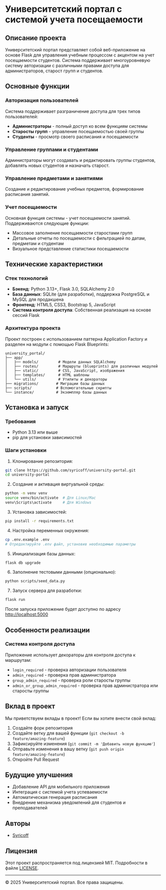 # Университетский портал с системой учета посещаемости

## Описание проекта

Университетский портал представляет собой веб-приложение на основе Flask для управления учебным процессом с акцентом на учет посещаемости студентов. Система поддерживает многоуровневую систему авторизации с различными правами доступа для администраторов, старост групп и студентов.

## Основные функции

### Авторизация пользователей

Система поддерживает разграничение доступа для трех типов пользователей:
- **Администраторы** - полный доступ ко всем функциям системы
- **Старосты групп** - управление посещаемостью своей группы
- **Студенты** - просмотр своего расписания и посещаемости

### Управление группами и студентами

Администраторы могут создавать и редактировать группы студентов, добавлять новых студентов и назначать старост.


### Управление предметами и занятиями

Создание и редактирование учебных предметов, формирование расписания занятий.


### Учет посещаемости

Основная функция системы - учет посещаемости занятий. Поддерживаются следующие функции:
- Массовое заполнение посещаемости старостами групп
- Детальные отчеты по посещаемости с фильтрацией по датам, предметам и студентам
- Визуальное представление статистики посещаемости

## Технические характеристики

### Стек технологий

- **Бэкенд**: Python 3.13+, Flask 3.0, SQLAlchemy 2.0
- **База данных**: SQLite (для разработки), поддержка PostgreSQL и MySQL для продакшена
- **Фронтенд**: HTML5, CSS3, Bootstrap 5, JavaScript
- **Система контроля доступа**: Собственная реализация на основе сессий Flask

### Архитектура проекта

Проект построен с использованием паттерна Application Factory и разделен на модули с помощью Flask Blueprints:

```
university_portal/
├── app/
│   ├── models/         # Модели данных SQLAlchemy
│   ├── routes/         # Маршруты (blueprints) для различных модулей  
│   ├── static/         # CSS, JavaScript, изображения
│   ├── templates/      # HTML шаблоны
│   └── utils/          # Утилиты и декораторы
├── migrations/        # Миграции базы данных
├── scripts/           # Вспомогательные скрипты
└── instance/          # Экземпляр базы данных
```

## Установка и запуск

### Требования

- Python 3.13 или выше
- pip для установки зависимостей

### Шаги установки

1. Клонирование репозитория:
```bash
git clone https://github.com/syricoff/university-portal.git
cd university-portal
```

2. Создание и активация виртуальной среды:
```bash
python -m venv venv
source venv/bin/activate  # Для Linux/Mac
venv\Scripts\activate     # Для Windows
```

3. Установка зависимостей:
```bash
pip install -r requirements.txt
```

4. Настройка переменных окружения:
```bash
cp .env.example .env
# Отредактируйте .env файл, установив необходимые параметры
```

5. Инициализация базы данных:
```bash
flask db upgrade
```

6. Заполнение тестовыми данными (опционально):
```bash
python scripts/seed_data.py
```

7. Запуск сервера для разработки:
```bash
flask run
```

После запуска приложение будет доступно по адресу [http://localhost:5000](http://localhost:5000)

## Особенности реализации

### Система контроля доступа

Приложение использует декораторы для контроля доступа к маршрутам:
- `login_required` - проверка авторизации пользователя
- `admin_required` - проверка прав администратора
- `group_admin_required` - проверка роли старосты группы
- `admin_or_group_admin_required` - проверка прав администратора или старосты группы

## Вклад в проект

Мы приветствуем вклады в проект! Если вы хотите внести свой вклад:

1. Создайте форк репозитория
2. Создайте ветку для вашей функции (`git checkout -b feature/amazing-feature`)
3. Зафиксируйте изменения (`git commit -m 'Добавить новую функцию'`)
4. Отправьте изменения в вашу ветку (`git push origin feature/amazing-feature`)
5. Откройте Pull Request

## Будущие улучшения

- Добавление API для мобильного приложения
- Интеграция с системой учета успеваемости
- Автоматическая генерация расписания
- Внедрение механизма уведомлений для студентов и преподавателей

## Авторы

- [Syricoff](https://github.com/syricoff)

## Лицензия

Этот проект распространяется под лицензией MIT. Подробности в файле [LICENSE](LICENSE).

---

© 2025 Университетский портал. Все права защищены. 
